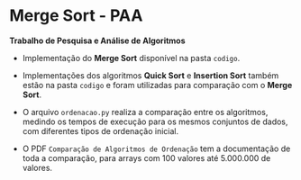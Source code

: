 # Merge Sort - PAA  
**Trabalho de Pesquisa e Análise de Algoritmos**

- Implementação do **Merge Sort** disponível na pasta `codigo`.

- Implementações dos algoritmos **Quick Sort** e **Insertion Sort** também estão na pasta `codigo` e foram utilizadas para comparação com o **Merge Sort**.

- O arquivo `ordenacao.py` realiza a comparação entre os algoritmos, medindo os tempos de execução para os mesmos conjuntos de dados, com diferentes tipos de ordenação inicial.

- O PDF `Comparação de Algoritmos de Ordenação` tem  a documentação de toda a comparação, para arrays com 100 valores até 5.000.000 de valores. 
